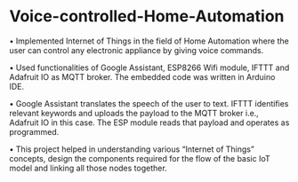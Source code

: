 # Voice-controlled-Home-Automation

•	Implemented Internet of Things in the field of Home Automation where the user can control any electronic appliance by giving voice commands.

•	Used functionalities of Google Assistant, ESP8266 Wifi module, IFTTT and Adafruit IO as MQTT broker. The embedded code was written in Arduino IDE.

•	Google Assistant translates the speech of the user to text. IFTTT identifies relevant keywords and uploads the payload to the MQTT broker i.e., Adafruit IO in this case. The ESP module reads that payload and operates as programmed.

•	This project helped in understanding various “Internet of Things” concepts, design the components required for the flow of the basic IoT model and linking all those nodes together.
